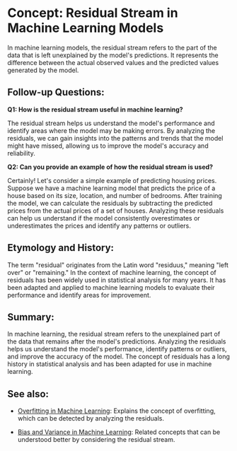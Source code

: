 # Concept: Residual Stream in Machine Learning Models

In machine learning models, the residual stream refers to the part of the data that
is left unexplained by the model's predictions. It represents the difference between
the actual observed values and the predicted values generated by the model.

## Follow-up Questions:

**Q1: How is the residual stream useful in machine learning?**

The residual stream helps us understand the model's performance and identify areas
where the model may be making errors. By analyzing the residuals, we can gain insights
into the patterns and trends that the model might have missed, allowing us to improve
the model's accuracy and reliability.

**Q2: Can you provide an example of how the residual stream is used?**

Certainly! Let's consider a simple example of predicting housing prices. Suppose we
have a machine learning model that predicts the price of a house based on its size,
location, and number of bedrooms. After training the model, we can calculate the
residuals by subtracting the predicted prices from the actual prices of a set of houses.
Analyzing these residuals can help us understand if the model consistently overestimates
or underestimates the prices and identify any patterns or outliers.

## Etymology and History:

The term "residual" originates from the Latin word "residuus," meaning "left over" or
"remaining." In the context of machine learning, the concept of residuals has been
widely used in statistical analysis for many years. It has been adapted and applied to
machine learning models to evaluate their performance and identify areas for improvement.

## Summary:

In machine learning, the residual stream refers to the unexplained part of the data
that remains after the model's predictions. Analyzing the residuals helps us understand
the model's performance, identify patterns or outliers, and improve the accuracy of the
model. The concept of residuals has a long history in statistical analysis and has been
adapted for use in machine learning.

## See also:

- [Overfitting in Machine Learning](?concept=overfitting+in+machine+learning&specialist_role=ML+Engineer&target_audience=Manager+without+much+technical+background):
  Explains the concept of overfitting, which can be detected by analyzing the residuals.
  
- [Bias and Variance in Machine Learning](?concept=bias+and+variance+in+machine+learning&specialist_role=ML+Engineer&target_audience=Manager+without+much+technical+background):
  Related concepts that can be understood better by considering the residual stream.